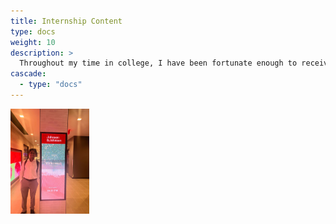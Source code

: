 ```yaml
---
title: Internship Content
type: docs
weight: 10
description: >
  Throughout my time in college, I have been fortunate enough to receive real world experience. Thererefore, I wanted to use this page to demonstrate some of the concepts and skills I learned from Johnson & Johnson, as well as Merck.
cascade:
  - type: "docs"
---
```


<img src="/images/J&J-Picture.png" alt="Alt text" style="width:25%;"/>


